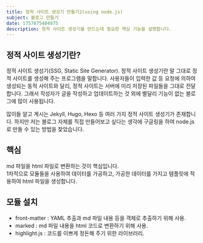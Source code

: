 ```yaml
---
title: 정적 사이트 생성기 만들기2(using node.js)
subject: 블로그 만들기
date: 1757875404975
description: 정적 사이트 생성기를 만드는데 필요한 핵심 기능을 설명합니다.
---
```

## 정적 사이트 생성기란?
정적 사이트 생성기(SSG, Static Site Generator).  정적 사이트 생성기란 말 그대로 정적 사이트를 생성해 주는 프로그램을 말합니다. 사용자들이 입력한 값 등 요청에 의하여 생성되는 동적 사이트와 달리,  정적 사이트는 서버에 미리 저장된 파일들을 그대로 전달합니다. 그래서 작성자가 글을 작성하고 업데이트하는 것 외에 별달리 기능이 없는 블로그에 많이 사용됩니다.

많이들 알고 계시는 Jekyll, Hugo, Hexo 등 여러 가지 정적 사이트 생성기가 존재합니다. 하지만 저는 블로그 자체를 직접 만들어보고 싶다는 생각에 구글링을 하여 node.js로 만들 수 있는 방법을 찾았습니다.    

## 핵심
md 파일을 html 파일로 변환하는 것이 핵심입니다.    
1차적으로 모듈들을 사용하여 데이터를 가공하고, 가공한 데이터를 가지고 템플릿에 적용하여 html 파일을 생성합니다.    

## 모듈 설치
- front-matter  : YAML 추출과 md 파일 내용 등을 객체로 추출하기 위해 사용.
- marked : md 파일 내용을 html 코드로 변환하기 위해 사용.
- highlight.js : 코드를 이쁘게 정돈해 주기 위한 라이브러리.
